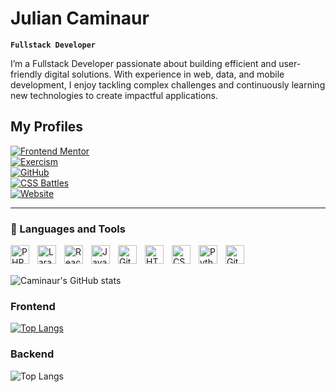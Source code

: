# Julian Caminaur

**`Fullstack Developer`**

I’m a Fullstack Developer passionate about building efficient and user-friendly digital solutions. With experience in web, data, and mobile development, I enjoy tackling complex challenges and continuously learning new technologies to create impactful applications.

## My Profiles

[![Frontend Mentor](https://img.shields.io/badge/Frontend%20Mentor-Profile-blue?style=for-the-badge&logo=frontendmentor)](https://www.frontendmentor.io/profile/Caminaur)  
[![Exercism](https://img.shields.io/badge/Exercism-Profile-purple?style=for-the-badge&logo=exercism)](https://exercism.org/profiles/Caminaur)  
[![GitHub](https://img.shields.io/badge/GitHub-Profile-black?style=for-the-badge&logo=github)](https://github.com/Caminaur)  
[![CSS Battles](https://img.shields.io/badge/CSS%20Battles-Profile-orange?style=for-the-badge&logo=css3)](https://cssbattle.dev/player/caminaur)  
[![Website](https://img.shields.io/badge/My%20Website-Visit-brightgreen?style=for-the-badge&logo=googlechrome)](https://julian-caminaur.tech/)

---

### 🧰 Languages and Tools

<img align="left" alt="PHP" width="30px" style="padding-right:10px;" src="https://cdn.jsdelivr.net/gh/devicons/devicon@latest/icons/php/php-original.svg"/>
<img align="left" alt="Laravel" width="30px" style="padding-right:10px;" src="https://cdn.jsdelivr.net/gh/devicons/devicon@latest/icons/laravel/laravel-original.svg"/>
<img align="left" alt="React" width="30px" style="padding-right:10px;" src="https://cdn.jsdelivr.net/gh/devicons/devicon/icons/react/react-original.svg" />
<img align="left" alt="JavaScript" width="30px" style="padding-right:10px;" src="https://cdn.jsdelivr.net/gh/devicons/devicon/icons/javascript/javascript-plain.svg" />
<img align="left" alt="Git" width="30px" style="padding-right:10px;" src="https://cdn.jsdelivr.net/gh/devicons/devicon/icons/git/git-original.svg" />
<img align="left" alt="HTML" width="30px" style="padding-right:10px;" src="https://cdn.jsdelivr.net/gh/devicons/devicon/icons/html5/html5-plain.svg" />
<img align="left" alt="CSS" width="30px" style="padding-right:10px;" src="https://cdn.jsdelivr.net/gh/devicons/devicon/icons/css3/css3-plain.svg" />
<img align="left" alt="Python" width="30px" style="padding-right:10px;" src="https://cdn.jsdelivr.net/gh/devicons/devicon/icons/python/python-plain.svg" />
<img align="left" alt="GitHub" width="30px" style="padding-right:10px;" src="https://cdn.jsdelivr.net/gh/devicons/devicon/icons/github/github-original.svg" />
<br/><br/>

![Caminaur's GitHub stats](https://github-readme-stats.vercel.app/api?username=Caminaur&show_icons=true&theme=great-gatsby)

### Frontend

[![Top Langs](https://github-readme-stats.vercel.app/api/top-langs/?username=Caminaur&langs_count=7&size_weight=0.5&count_weight=0.5&theme=great-gatsby&layout=pie&hide=PHP,Dart,Swift,Kotlin,Less,Objective-C,Python,Shell)](https://github.com/Caminaur/github-readme-stats)

### Backend

![Top Langs](https://github-readme-stats.vercel.app/api/top-langs/?username=Caminaur&hide=Blade,CSS,Less,Swift,HTML&langs_count=4&theme=great-gatsby)
